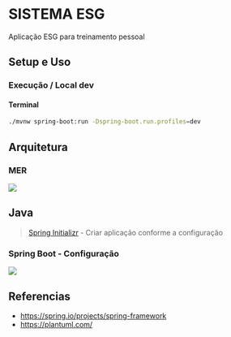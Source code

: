 # SISTEMA ESG

Aplicação ESG para treinamento pessoal

## Setup e Uso

### Execução / Local dev

#### Terminal

```sh
./mvnw spring-boot:run -Dspring-boot.run.profiles=dev
```

## Arquitetura

### MER

![](assets/docs/src/mer/mer.svg)

## Java

> [Spring Initializr](https://start.spring.io/) - Criar aplicação conforme a configuração 

### Spring Boot - Configuração

![](assets/images/spring.png)

## Referencias

 - https://spring.io/projects/spring-framework
 - https://plantuml.com/
